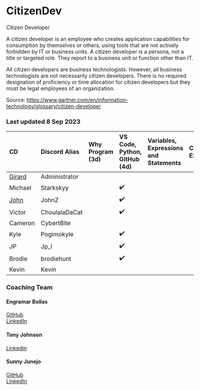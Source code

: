 # CitizenDev

Citizen Developer

A citizen developer is an employee who creates application capabilities for consumption by themselves or others, using tools that are not actively forbidden by IT or business units. A citizen developer is a persona, not a title or targeted role. They report to a business unit or function other than IT.

All citizen developers are business technologists.  However, all business technologists are not necessarily citizen developers.  There is no required designation of proficiency or time allocation for citizen developers but they must be legal employees of an organization.

Source: https://www.gartner.com/en/information-technology/glossary/citizen-developer

### Last updated 8 Sep 2023
| CD | Discord Alias | Why Program (3d) | VS Code, Python, GitHub (4d) | Variables, Expressions and Statements | Conditional Execution | Functions | Loops and Iterations | Strings | Files | Lists | Dictionaries | Tuples | 
|:--|:--|:--|:--|:--|:--|:--|:--|:--|:--|:--|:--|:--|
| [Girard](https://github.com/GirardT) | Administrator ||||||||||||
| Michael | Starkskyy | |:heavy_check_mark:||||||||||
| [John](https://github.com/JohnZGBG) | JohnZ | |:heavy_check_mark:||||||||||
| Victor | ChoulalaDaCat | |:heavy_check_mark:||||||||||
| Cameron | CybertBite | |||||||||||
| Kyle | Pogimokyle | |:heavy_check_mark:||||||||||
| JP | Jp_l | |:heavy_check_mark:||||||||||
| Brodie | brodiehunt | |:heavy_check_mark:||||||||||
| Kevin | Kevin | |||||||||||

### Coaching Team
#### Engramar Bollas <br/>
[GitHub](https://github.com/engramar) <br/>
[LinkedIn](https://www.linkedin.com/in/engramarbollas/) <br/>

#### Tony Johnson <br/>
[Linkedin](https://www.linkedin.com/in/tony-johnson-53995413/) <br/>

#### Sunny Junejo <br/>
[GitHub](https://github.com/sjunejo) <br/>
[LinkedIn](https://www.linkedin.com/in/sadruddinjunejo/) <br/>
